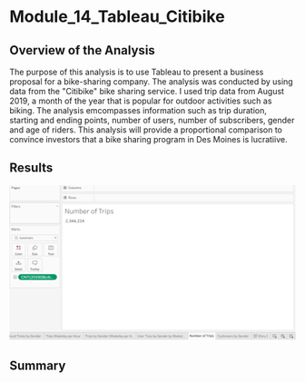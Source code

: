 # Module_14_Tableau_Citibike

## Overview of the Analysis

The purpose of this analysis is to use Tableau to present a business proposal for a bike-sharing company. The analysis was 
conducted by using data from the "Citibike" bike sharing service. I used trip data from August 2019, a month of the year 
that is popular for outdoor activities such as biking. The analysis emcompasses information such as trip duration, starting 
and ending points, number of users, number of subscribers, gender and age of riders. This analysis will provide a proportional
comparison to convince investors that a bike sharing program in Des Moines is lucratiive. 

## Results 

![Trips](tableau_results/Total_trips.PNG)

## Summary 
